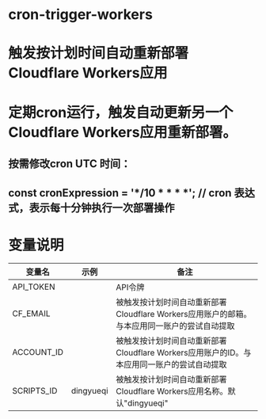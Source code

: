 # cron-trigger-workers
# 触发按计划时间自动重新部署Cloudflare  Workers应用

# 定期cron运行，触发自动更新另一个Cloudflare Workers应用重新部署。
## 按需修改cron UTC 时间：
## const cronExpression = '*/10 * * * *'; // cron 表达式，表示每十分钟执行一次部署操作

# 变量说明
|      变量名  |  示例       | 备注                                                                                | 
|--------------|------------|-------------------------------------------------------------------------------------|
| API_TOKEN    |            | API令牌                                                                              |       
| CF_EMAIL     |            | 被触发按计划时间自动重新部署Cloudflare  Workers应用账户的邮箱。与本应用同一账户的尝试自动提取 |
| ACCOUNT_ID   |            | 被触发按计划时间自动重新部署Cloudflare  Workers应用账户的ID。与本应用同一账户的尝试自动提取   |
| SCRIPTS_ID   | dingyueqi  | 被触发按计划时间自动重新部署Cloudflare  Workers应用名称。默认"dingyueqi"                   |
